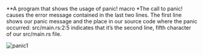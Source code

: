 **A program that shows the usage of panic! macro
*The call to panic! causes the error message contained in the last two lines.
The first line shows our panic message and the place in our source code where 
the panic occurred: src/main.rs:2:5 indicates that it’s the second line, fifth 
character of our src/main.rs file.

![panic1](https://github.com/user-attachments/assets/05ef8c96-a5ed-46ff-aab3-1afee119f1ad)
